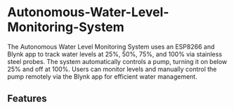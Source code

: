 # Autonomous-Water-Level-Monitoring-System
The Autonomous Water Level Monitoring System uses an ESP8266 and Blynk app to track water levels at 25%, 50%, 75%, and 100% via stainless steel probes. The system automatically controls a pump, turning it on below 25% and off at 100%. Users can monitor levels and manually control the pump remotely via the Blynk app for efficient water management.
## Features

